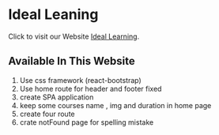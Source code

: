 # Ideal Leaning

Click to visit our Website [Ideal Learning](https://ideal-learning.netlify.app/).

## Available In This Website

1. Use css framework (react-bootstrap)
2. Use home route for header and footer fixed
3. create SPA application
4. keep some courses name , img and duration in home page
5. create four route
6. crate notFound page for spelling mistake
